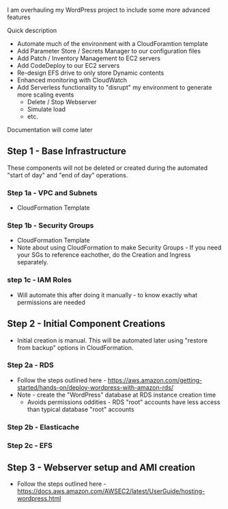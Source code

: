 I am overhauling my WordPress project to include some more advanced features

Quick description

* Automate much of the environment with a CloudForamtion template
* Add Parameter Store / Secrets Manager to our configuration files
* Add Patch / Inventory Management to EC2 servers
* Add CodeDeploy to our EC2 servers
* Re-design EFS drive to only store Dynamic contents
* Enhanced monitoring with CloudWatch
* Add Serverless functionality to "disrupt" my environment to generate more scaling events
  * Delete / Stop Webserver
  * Simulate load
  * etc.

Documentation will come later

## Step 1 - Base Infrastructure

These components will not be deleted or created during the automated "start of day" and "end of day" operations. 

### Step 1a - VPC and Subnets

* CloudFormation Template

### Step 1b - Security Groups

* CloudFormation Template
 * Note about using CloudFormation to make Security Groups - If you need your SGs to reference eachother, do the Creation and Ingress separately. 
 
 ### step 1c - IAM Roles
 * Will automate this after doing it manually - to know exactly what permissions are needed
 
 ## Step 2 - Initial Component Creations
 
 * Initial creation is manual. This will be automated later using "restore from backup" options in CloudFormation.
 
 ### Step 2a - RDS
 * Follow the steps outlined here - https://aws.amazon.com/getting-started/hands-on/deploy-wordpress-with-amazon-rds/
 * Note - create the "WordPress" database at RDS instance creation time
   * Avoids permissions oddities - RDS "root" accounts have less access than typical database "root" accounts
 
 ### Step 2b - Elasticache
 
 ### Step 2c - EFS
 
 ## Step 3 - Webserver setup and AMI creation
 
 * Follow the steps outlined here - https://docs.aws.amazon.com/AWSEC2/latest/UserGuide/hosting-wordpress.html
